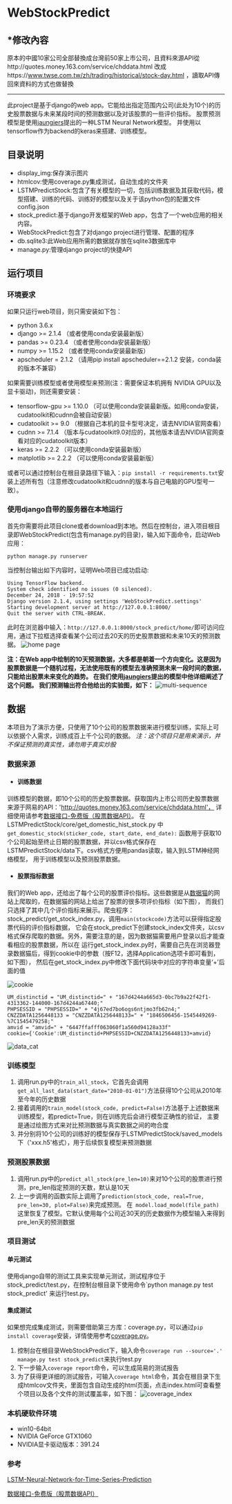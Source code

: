 # WebStockPredict
## *修改內容
原本的中國10家公司全部替換成台灣前50家上市公司，且資料來源API從http://quotes.money.163.com/service/chddata.html 改成https://www.twse.com.tw/zh/trading/historical/stock-day.html ，讀取API傳回來資料的方式也做替換

---
此project是基于django的web app。它能给出指定范围内公司(此处为10个)的历史股票数据与未来某段时间的预测数据以及对该股票的一些评价指标。
股票预测模型是使用[jaungiers](https://github.com/jaungiers/LSTM-Neural-Network-for-Time-Series-Prediction)提出的一种LSTM Neural Network模型。
并使用以tensorflow作为backend的keras来搭建、训练模型。

## 目录说明
+ display_img:保存演示图片
+ htmlcov:使用coverage.py集成测试，自动生成的文件夹
+ LSTMPredictStock:包含了有关模型的一切，包括训练数据及其获取代码，模型搭建、训练的代码、训练好的模型以及关于该python包的配置文件config.json
+ stock_predict:基于django开发框架的Web app，包含了一个web应用的相关内容。
+ WebStockPredict:包含了对django project进行管理、配置的程序
+ db.sqlite3:此Web应用所需的数据就存放在sqlite3数据库中
+ manage.py:管理django project的快捷API

## 运行项目
### 环境要求
如果只运行web项目，则只需安装如下包：
+ python 3.6.x
+ django >= 2.1.4 （或者使用conda安装最新版）
+ pandas >= 0.23.4 （或者使用conda安装最新版）
+ numpy >= 1.15.2 （或者使用conda安装最新版）
+ apscheduler = 2.1.2 （请用pip install apscheduler==2.1.2 安装，conda装的版本不兼容）

如果需要训练模型或者使用模型来预测(注：需要保证本机拥有 NVIDIA GPU以及显卡驱动)，则还需要安装：
+ tensorflow-gpu >= 1.10.0 （可以使用conda安装最新版。如用conda安装，cudatoolkit和cudnn会被自动安装）
+ cudatoolkit >= 9.0 （根据自己本机的显卡型号决定，请去NVIDIA官网查看）
+ cudnn >= 7.1.4 （版本与cudatoolkit9.0对应的，其他版本请去NVIDIA官网查看对应的cudatoolkit版本）
+ keras >= 2.2.2 （可以使用conda安装最新版）
+ matplotlib >=  2.2.2  （可以使用conda安装最新版）

或者可以通过控制台在根目录路径下输入：`pip install -r requirements.txt`安装上述所有包（注意修改cudatoolkit和cudnn的版本与自己电脑的GPU型号一致）。
### 使用django自带的服务器在本地运行
首先你需要将此项目clone或者download到本地。然后在控制台，进入项目根目录即WebStockPredict(包含有manage.py的目录)，输入如下面命令，启动Web应用：

`python manage.py runserver`

当控制台输出如下内容时，证明Web项目已成功启动:
```
Using TensorFlow backend.
System check identified no issues (0 silenced).
December 24, 2018 - 19:57:52
Django version 2.1.4, using settings 'WebStockPredict.settings'
Starting development server at http://127.0.0.1:8000/
Quit the server with CTRL-BREAK.
```
此时在浏览器中输入：`http://127.0.0.1:8000/stock_predict/home/`即可访问应用，通过下拉框选择查看某个公司过去20天的历史股票数据和未来10天的预测数据。
![home page](/display_img/home.png "股票预测系统首页")

**注：在Web app中绘制的10天预测数据，大多都是朝着一个方向变化。这是因为股票数据是一个随机过程，无法使用既有的模型去准确预测未来一段时间的数据，只能给出股票未来变化的趋势。
在我们使用[jaungiers](https://www.altumintelligence.com/articles/a/Time-Series-Prediction-Using-LSTM-Deep-Neural-Networks)提出的模型中他详细阐述了这个问题。
我们预测输出符合他给出的实验图，如下：**
![multi-sequence](/display_img/multi-sequence.png "多段预测输出")

## 数据
本项目为了演示方便，只使用了10个公司的股票数据来进行模型训练，实际上可以依据个人需求，训练成百上千个公司的数据。
*注：这个项目只是用来演示，并不保证预测的真实性，请勿用于真实炒股*

### 数据来源
+ #### 训练数据
训练模型的数据，即10个公司的历史股票数据。获取国内上市公司历史股票数据来源于网易的API：'http://quotes.money.163.com/service/chddata.html'，
详细使用请参考[数据接口-免费版（股票数据API）](https://blog.csdn.net/llingmiao/article/details/79941066)。
在LSTMPredictStock/core/get_domestic_hist_stock.py 中`get_domestic_stock(sticker_code, start_date, end_date):`
函数用于获取10个公司起始至终止日期的股票数据，并以csv格式保存在 LSTMPredictStock/data下。csv格式方便用pandas读取，输入到LSTM神经网络模型，
用于训练模型以及预测股票数据。
+ #### 股票指标数据
我们的Web app，还给出了每个公司的股票评价指标。这些数据是从[数据猫](http://www.gpdatacat.com/)的网站上爬取的，在数据猫的网站上给出了股票的很多项评价指标（如下图），
而我们只选择了其中几个评价指标来展示。爬虫程序：stock_predict/get_stock_index.py，调用`main(stockcode)`方法可以获得指定股票代码的评价指标数据，
它会在stock_predict下创建stock_index文件夹，以csv格式保存爬取的数据。另外，需要注意的是，因为数据猫需要用户登录以后才能查看相应的股票数据，所以在
运行get_stock_index.py时，需要自己先在浏览器登录数据猫后，得到cookie中的参数（按F12，选择Application选项卡即可看到，如下图），
然后在get_stock_index.py中修改下面代码块中对应的字符串变量‘+’后面的值

![cookie](/display_img/cookie.png "获取cookie参数")
```
UM_distinctid = "UM_distinctid=" + "167d4244a665d3-0bc7b9a22f42f1-4313362-144000-167d4244a67440;"
PHPSESSID = "PHPSESSID=" + "4j67ed7bo6ogs6ntjmo3fb62n4;"
CNZZDATA1256448133 = "CNZZDATA1256448133=" + "1846506456-1545449269-%7C1545479258;"
amvid = "amvid=" + "6447ffafff063060f1a560d94128a33f"
cookie={'Cookie':UM_distinctid+PHPSESSID+CNZZDATA1256448133+amvid}
```
![data_cat](/display_img/data_cat.png "股票评价指标")

### 训练模型
1. 调用run.py中的`train_all_stock`，它首先会调用`get_all_last_data(start_date="2010-01-01")`方法获得10个公司从2010年至今年的历史数据
2. 接着调用的`train_model(stock_code, predict=False)`方法基于上述数据来训练模型，若predict=True，则在训练完后会进行模型正确性的验证，
主要是通过绘图方式来对比预测数据与真实数据之间的吻合度
3. 并分别将10个公司的训练好的模型保存于LSTMPredictStock/saved_models下（'xxx.h5'格式），用于后续恢复模型来预测数据

### 预测股票数据
1. 调用run.py中的`predict_all_stock(pre_len=10)`来对10个公司的股票进行预测，pre_len指定预测的天数，默认是10天
2. 上一步调用的函数实际上调用了`prediction(stock_code, real=True, pre_len=30, plot=False)`来完成预测。
在` model.load_model(file_path)`这里恢复了模型。它默认使用每个公司近30天的历史数据作为模型输入来得到pre_len天的预测数据


### 项目测试
#### 单元测试
使用django自带的测试工具来实现单元测试，测试程序位于stock_predict/test.py，在控制台根目录下使用命令`python manage.py test stock_predict'
来运行test.py。
#### 集成测试
如果想完成集成测试，则需要借助第三方库：coverage.py，可以通过`pip install coverage`安装，详情使用参考[coverage.py](https://pypi.org/project/coverage/)。
1. 控制台在根目录WebStockPredict下，输入命令`coverage run --source='.' manage.py test stock_predict`来执行test.py
2. 下一步输入`coverage report`命令，可以生成简易的测试报告
3. 为了获得更详细的测试报告，可输入`coverage html`命令，其会在根目录下生成htmlcov文件夹，里面包含自动生成的html页面，点击index.html可查看整个项目以及各个文件的测试覆盖率，如下图：
![coverage_index](/display_img/coverage_index.png "集成测试")


### 本机硬软件环境
+ win10-64bit
+ NVIDIA GeForce GTX1060
+ NVIDIA显卡驱动版本：391.24

### 参考
[LSTM-Neural-Network-for-Time-Series-Prediction](https://github.com/jaungiers/LSTM-Neural-Network-for-Time-Series-Prediction)

[数据接口-免费版（股票数据API）](https://blog.csdn.net/llingmiao/article/details/79941066)

